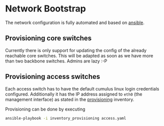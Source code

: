 # Network Bootstrap

The network configuration is fully automated and based on [ansible](https://www.ansible.com).

## Provisioning core switches
Currently there is only support for updating the config of the already reachable core switches. This will be adapted as soon as we have more than two backbone switches. Admins are lazy :-P

## Provisioning access switches
Each access switch has to have the default cumulus linux login credentials configured. Additionally it has the IP address assigned to `eth0` (the management interface) as stated in the [provisioning](https://github.com/xvzf/kvm-frrouting-ansible/tree/master/inventory_provisioning) inventory.

Provisioning can be done by executing
```bash
ansible-playbook -i inventory_provisioning access.yaml
```